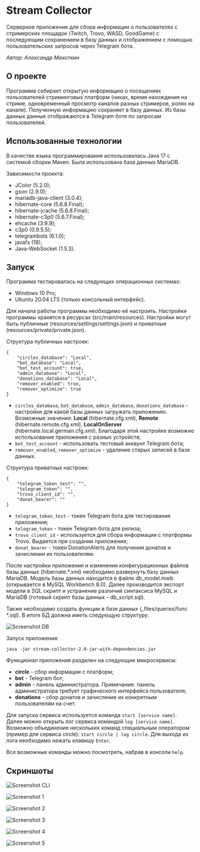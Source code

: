 # Stream Collector
Серверное приложение для сбора информации о пользователях с стримерских площадок (Twitch, Trovo, WASD, GoodGame)
с последующим сохранением в базу данных и отображением с помощью пользовательских запросов через Telegram бота.

*Автор: Александр Махоткин*

## О проекте
Программа собирает открытую информацию о посещениях пользователей стриминговых платформ (никах, время нахождения на стриме, 
одновременный просмотр каналов разных стримеров, ролях на канале). Полученную информацию сохраняет в базу данных. Из базы данных
данные отображаются в Telegram боте по запросам пользователей.

## Использованные технологии
В качестве языка программирования использовалась Java 17 с системой сборки Maven.
Была использована база данных MariaDB.

Зависимости проекта:
- JColor (5.2.0);
- gson (2.9.0);
- mariadb-java-client (3.0.4);
- hibernate-core (5.6.8.Final);
- hibernate-jcache (5.6.8.Final);
- hibernate-c3p0 (5.6.7.Final);
- ehcache (3.9.9);
- c3p0 (0.9.5.5);
- telegrambots (6.1.0);
- javafx (18);
- Java-WebSocket (1.5.3).

## Запуск
Программа тестировалась на следующих операционных системах:
- Windows 10 Pro;
- Ubuntu 20.04 LTS (только консольный интерфейс).

Для начала работы программы необходимо её настроить. Настройки программы хранятся в ресурсах (src/main/resources).
Настройки могут быть публичные (resources/settings/settings.json) и приватные (resources/private/private.json).

Структура публичных настроек:
```
{
    "circles_database": "Local",
    "bot_database": "Local",
    "bot_test_account": true,
    "admin_database": "Local",
    "donations_database": "Local",
    "remover_enabled": true,
    "remover_optimize": true
}
```

- `circles_database`, `bot_database`, `admin_database`, `donations_database` - настройки для какой базы данных загружать приложению. Возможные значения: **Local** (hibernate.cfg.xml),
  **Remote** (hibernate.remote.cfg.xml), **LocalOnServer** (hibernate.local.german.cfg.xml). Благодаря этой настройке возможно использование приложения с разных устройств;
- `bot_test_account` - использовать тестовый аккаунт Telegram бота;
- `remover_enabled`, `remover_optimize` - удаление старых записей в базе данных.

Структура приватных настроек:
```
{
    "telegram_token_test": "",
    "telegram_token": "",
    "trovo_client_id": "",
    "donat_bearer": ""
}
```

- `telegram_token_test` - токен Telegram бота для тестирования приложения;
- `telegram_token` - токен Telegram бота для релиза;
- `trovo_client_id` - используется для сбора информации с платформы Trovo. Выдается при создании приложения;
- `donat_bearer` - токен DonationAlerts для получения донатов и зачислении их пользователям.

После настройки приложения и изменения конфигурационных файлов базы данных (hibernate.*.xml) необходимо развернуть базу данных MariaDB.
Модель базы данных находится в файле db_model.mwb (открывается в MySQL Workbench 8.0). Далее производится экспорт модели в SQL скрипт и устранение различий синтаксиса
MySQL и MariaDB (готовый скрипт базы данных - db_script.sql).

Также необходимо создать функции в базе данных (_files/queries/func *.sql). В итоге БД должна иметь следующую структуру:

![](/_assets/screen_db.png "Screenshot DB")

Запуск приложения:
```
java -jar stream-collector-2.0-jar-with-dependencies.jar
```

Функционал приложения разделен на следующие микросервисы:
- **circle** - сбор информации с платформ;
- **bot** - Telegram бот;
- **admin** - панель администратора. Примечание: панель администратора требует графического интерфейса пользователя;
- **donations** - сбор донатов и зачисление их конкретным пользователям на счет.

Для запуска сервиса используется команда `start [service name]`. Далее можно открыть лог сервиса командой `log [service name]`.
Возможно объединение нескольких команд специальным оператором (пример для сервиса circle): `start circle | log circle`.
Для выхода из лога необходимо нажать клавишу `Enter`.

Все возможные команды можно посмотреть, набрав в консоли `help`.

## Скриншоты
![](/_assets/cli.png "Screenshot CLI")

![](/_assets/screen1.png "Screenshot 1")

![](/_assets/screen2.png "Screenshot 2")

![](/_assets/screen3.png "Screenshot 3")

![](/_assets/screen4.png "Screenshot 4")

![](/_assets/screen5.png "Screenshot 5")

